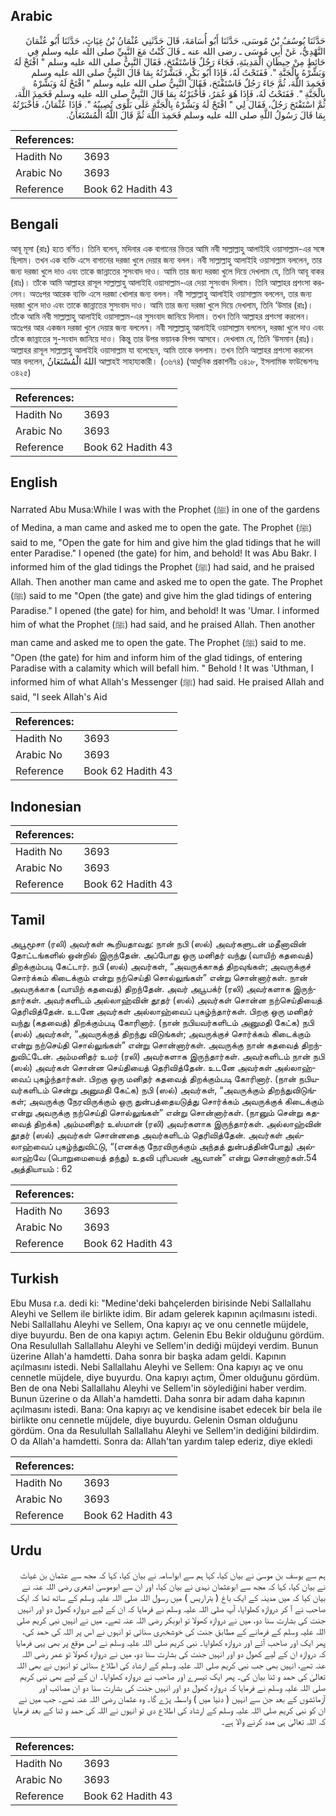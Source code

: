 ## Arabic


<div dir="rtl" lang="ar" style={{fontSize:'larger',backgroundColor:'#f8f9fa',padding:20}}>
حَدَّثَنَا يُوسُفُ بْنُ مُوسَى، حَدَّثَنَا أَبُو أُسَامَةَ، قَالَ حَدَّثَنِي عُثْمَانُ بْنُ غِيَاثٍ، حَدَّثَنَا أَبُو عُثْمَانَ النَّهْدِيُّ، عَنْ أَبِي مُوسَى ـ رضى الله عنه ـ قَالَ كُنْتُ مَعَ النَّبِيِّ صلى الله عليه وسلم فِي حَائِطٍ مِنْ حِيطَانِ الْمَدِينَةِ، فَجَاءَ رَجُلٌ فَاسْتَفْتَحَ، فَقَالَ النَّبِيُّ صلى الله عليه وسلم ‏"‏ افْتَحْ لَهُ وَبَشِّرْهُ بِالْجَنَّةِ ‏"‏‏.‏ فَفَتَحْتُ لَهُ، فَإِذَا أَبُو بَكْرٍ، فَبَشَّرْتُهُ بِمَا قَالَ النَّبِيُّ صلى الله عليه وسلم فَحَمِدَ اللَّهَ، ثُمَّ جَاءَ رَجُلٌ فَاسْتَفْتَحَ، فَقَالَ النَّبِيُّ صلى الله عليه وسلم ‏"‏ افْتَحْ لَهُ وَبَشِّرْهُ بِالْجَنَّةِ ‏"‏‏.‏ فَفَتَحْتُ لَهُ، فَإِذَا هُوَ عُمَرُ، فَأَخْبَرْتُهُ بِمَا قَالَ النَّبِيُّ صلى الله عليه وسلم فَحَمِدَ اللَّهَ، ثُمَّ اسْتَفْتَحَ رَجُلٌ، فَقَالَ لِي ‏"‏ افْتَحْ لَهُ وَبَشِّرْهُ بِالْجَنَّةِ عَلَى بَلْوَى تُصِيبُهُ ‏"‏‏.‏ فَإِذَا عُثْمَانُ، فَأَخْبَرْتُهُ بِمَا قَالَ رَسُولُ اللَّهِ صلى الله عليه وسلم فَحَمِدَ اللَّهَ ثُمَّ قَالَ اللَّهُ الْمُسْتَعَانُ‏.‏
</div>
<div style={{backgroundColor:'#f8f9fa',padding:20, marginBottom: 10}}><table> <thead> <tr> <th>References:</th> <th></th> </tr> </thead> <tbody><tr><td>Hadith No</td><td>3693</td></tr><tr><td>Arabic No</td><td>3693</td></tr><tr><td>Reference</td><td>Book 62 Hadith 43</td></tr></tbody></table></div>

## Bengali


<div dir="ltr" lang="bn" style={{fontSize:'larger',backgroundColor:'#f8f9fa',padding:20}}>
আবূ মূসা (রাঃ) হতে বর্ণিত। তিনি বলেন, মদিনার এক বাগানের ভিতর আমি নবী সাল্লাল্লাহু আলাইহি ওয়াসাল্লাম-এর সঙ্গে ছিলাম। তখন এক ব্যক্তি এসে বাগানের দরজা খুলে দেয়ার জন্য বলল। নবী সাল্লাল্লাহু আলাইহি ওয়াসাল্লাম বললেন, তার জন্য দরজা খুলে দাও এবং তাকে জান্নাতের সুসংবাদ দাও। আমি তার জন্য দরজা খুলে দিয়ে দেখলাম যে, তিনি আবূ বাকর (রাঃ)। তাঁকে আমি আল্লাহর রাসূল সাল্লাল্লাহু আলাইহি ওয়াসাল্লাম-এর দেয়া সুসংবাদ দিলাম। তিনি আল্লাহর প্রশংসা করলেন। অতঃপর আরেক ব্যক্তি এসে দরজা খোলার জন্য বলল। নবী সাল্লাল্লাহু আলাইহি ওয়াসাল্লাম বললেন, তার জন্য দরজা খুলে দাও এবং তাকে জান্নাতের সুসংবাদ দাও। আমি তার জন্য দরজা খুলে দিয়ে দেখলাম, তিনি ‘উমার (রাঃ)। তাঁকে আমি নবী সাল্লাল্লাহু আলাইহি ওয়াসাল্লাম-এর সুসংবাদ জানিয়ে দিলাম। তখন তিনি আল্লাহর প্রশংসা করলেন। অতঃপর আর একজন দরজা খুলে দেয়ার জন্য বললেন। নবী সাল্লাল্লাহু আলাইহি ওয়াসাল্লাম বললেন, দরজা খুলে দাও এবং তাঁকে জান্নাতের সু-সংবাদ জানিয়ে দাও। কিন্তু তার উপর ভয়ানক বিপদ আসবে। দেখলাম যে, তিনি ‘উসমান (রাঃ)। আল্লাহর রাসূল সাল্লাল্লাহু আলাইহি ওয়াসাল্লাম যা বলেছেন, আমি তাকে বললাম। তখন তিনি আল্লাহর প্রশংসা করলেন আর বললেন, اللهُ الْمُسْتَعَانُ আল্লাহই সাহায্যকারী। (৩৬৭৪) (আধুনিক প্রকাশনীঃ ৩৪১৮, ইসলামিক ফাউন্ডেশনঃ ৩৪২৫)
</div>
<div style={{backgroundColor:'#f8f9fa',padding:20, marginBottom: 10}}><table> <thead> <tr> <th>References:</th> <th></th> </tr> </thead> <tbody><tr><td>Hadith No</td><td>3693</td></tr><tr><td>Arabic No</td><td>3693</td></tr><tr><td>Reference</td><td>Book 62 Hadith 43</td></tr></tbody></table></div>

## English


<div dir="ltr" lang="en" style={{fontSize:'larger',backgroundColor:'#f8f9fa',padding:20}}>
Narrated Abu Musa:While I was with the Prophet (ﷺ) in one of the gardens of Medina, a man came and asked me to open the gate. The Prophet (ﷺ) said to me, "Open the gate for him and give him the glad tidings that he will enter Paradise." I opened (the gate) for him, and behold! It was Abu Bakr. I informed him of the glad tidings the Prophet (ﷺ) had said, and he praised Allah. Then another man came and asked me to open the gate. The Prophet (ﷺ) said to me "Open (the gate) and give him the glad tidings of entering Paradise." I opened (the gate) for him, and behold! It was 'Umar. I informed him of what the Prophet (ﷺ) had said, and he praised Allah. Then another man came and asked me to open the gate. The Prophet (ﷺ) said to me. "Open (the gate) for him and inform him of the glad tidings, of entering Paradise with a calamity which will befall him. " Behold ! It was 'Uthman, I informed him of what Allah's Messenger (ﷺ) had said. He praised Allah and said, "I seek Allah's Aid
</div>
<div style={{backgroundColor:'#f8f9fa',padding:20, marginBottom: 10}}><table> <thead> <tr> <th>References:</th> <th></th> </tr> </thead> <tbody><tr><td>Hadith No</td><td>3693</td></tr><tr><td>Arabic No</td><td>3693</td></tr><tr><td>Reference</td><td>Book 62 Hadith 43</td></tr></tbody></table></div>

## Indonesian


<div dir="ltr" lang="id" style={{fontSize:'larger',backgroundColor:'#f8f9fa',padding:20}}>

</div>
<div style={{backgroundColor:'#f8f9fa',padding:20, marginBottom: 10}}><table> <thead> <tr> <th>References:</th> <th></th> </tr> </thead> <tbody><tr><td>Hadith No</td><td>3693</td></tr><tr><td>Arabic No</td><td>3693</td></tr><tr><td>Reference</td><td>Book 62 Hadith 43</td></tr></tbody></table></div>

## Tamil


<div dir="ltr" lang="ta" style={{fontSize:'larger',backgroundColor:'#f8f9fa',padding:20}}>
அபூமூசா (ரலி) அவர்கள் கூறியதாவது: நான் நபி (ஸல்) அவர்களுடன் மதீனாவின் தோட்டங்களில் ஒன்றில் இருந்தேன். அப்போது ஒரு மனிதர் வந்து (வாயிற் கதவைத்) திறக்கும்படி கேட்டார். நபி (ஸல்) அவர்கள், “அவருக்காகத் திறவுங்கள்; அவருக்குச் சொர்க்கம் கிடைக்கும் என்று நற்செய்தி சொல்லுங்கள்” என்று சொன்னார்கள். நான் அவருக்காக (வாயிற் கதவைத்) திறந்தேன். அவர் அபூபக்ர் (ரலி) அவர்களாக இருந்தார்கள். அவர்களிடம் அல்லாஹ்வின் தூதர் (ஸல்) அவர்கள் சொன்ன நற்செய்தியைத் தெரிவித்தேன். உடனே அவர்கள் அல்லாஹ்வைப் புகழ்ந்தார்கள். பிறகு ஒரு மனிதர் வந்து (கதவைத்) திறக்கும்படி கோரினார். (நான் நபியவர்களிடம் அனுமதி கேட்க) நபி (ஸல்) அவர்கள், “அவருக்குத் திறந்து விடுங்கள்; அவருக்குச் சொர்க்கம் கிடைக்கும் என்று நற்செய்தி சொல்லுங்கள்” என்று சொன்னார்கள். அவருக்கு நான் கதவைத் திறந்துவிட்டேன். அம்மனிதர் உமர் (ரலி) அவர்களாக இருந்தார்கள். அவர்களிடம் நான் நபி (ஸல்) அவர்கள் சொன்ன செய்தியைத் தெரிவித்தேன். உடனே அவர்கள் அல்லாஹ்வைப் புகழ்ந்தார்கள். பிறகு ஒரு மனிதர் கதவைத் திறக்கும்படி கோரினார். (நான் நபியவர்களிடம் சென்று அனுமதி கேட்க) நபி (ஸல்) அவர்கள், “அவருக்கும் திறந்துவிடுங்கள்; அவருக்கு நேரவிருக்கும் ஒரு துன்பத்தையடுத்து சொர்க்கம் அவருக்குக் கிடைக்கும் என்று அவருக்கு நற்செய்தி சொல்லுங்கள்” என்று சொன்னார்கள். (நானும் சென்று கதவைத் திறக்க) அம்மனிதர் உஸ்மான் (ரலி) அவர்களாக இருந்தார்கள். அல்லாஹ்வின் தூதர் (ஸல்) அவர்கள் சொன்னதை அவர்களிடம் தெரிவித்தேன். அவர்கள் அல்லாஹ்வைப் புகழ்ந்துவிட்டு, “(எனக்கு நேரவிருக்கும் அந்தத் துன்பத்தின்போது) அல்லாஹ்வே (பொறுமையைத் தந்து) உதவி புரிபவன் ஆவான்” என்று சொன்னார்கள்.54 அத்தியாயம் : 62
</div>
<div style={{backgroundColor:'#f8f9fa',padding:20, marginBottom: 10}}><table> <thead> <tr> <th>References:</th> <th></th> </tr> </thead> <tbody><tr><td>Hadith No</td><td>3693</td></tr><tr><td>Arabic No</td><td>3693</td></tr><tr><td>Reference</td><td>Book 62 Hadith 43</td></tr></tbody></table></div>

## Turkish


<div dir="ltr" lang="tr" style={{fontSize:'larger',backgroundColor:'#f8f9fa',padding:20}}>
Ebu Musa r.a. dedi ki: "Medine'deki bahçelerden birisinde Nebi Sallallahu Aleyhi ve Sellem ile birlikte idim. Bir adam gelerek kapının açılmasını istedi. Nebi Sallallahu Aleyhi ve Sellem, Ona kapıyı aç ve onu cennetle müjdele, diye buyurdu. Ben de ona kapıyı açtım. Gelenin Ebu Bekir olduğunu gördüm. Ona Resulullah Sallallahu Aleyhi ve Sellem'in dediği müjdeyi verdim. Bunun üzerine Allah'a hamdetti. Daha sonra bir başka adam geldi. Kapının açılmasını istedi. Nebi Sallallahu Aleyhi ve Sellem: Ona kapıyı aç ve onu cennetle müjdele, diye buyurdu. Ona kapıyı açtım, Ömer olduğunu gördüm. Ben de ona Nebi Sallallahu Aleyhi ve Sellem'in söylediğini haber verdim. Bunun üzerine o da Allah'a hamdetti. Daha sonra bir adam daha kapının açılmasını istedi. Bana: Ona kapıyı aç ve kendisine isabet edecek bir bela ile birlikte onu cennetle müjdele, diye buyurdu. Gelenin Osman olduğunu gördüm. Ona da Resulullah Sallallahu Aleyhi ve Sellem'in dediğini bildirdim. O da Allah'a hamdetti. Sonra da: Allah'tan yardım talep ederiz, diye ekledi
</div>
<div style={{backgroundColor:'#f8f9fa',padding:20, marginBottom: 10}}><table> <thead> <tr> <th>References:</th> <th></th> </tr> </thead> <tbody><tr><td>Hadith No</td><td>3693</td></tr><tr><td>Arabic No</td><td>3693</td></tr><tr><td>Reference</td><td>Book 62 Hadith 43</td></tr></tbody></table></div>

## Urdu


<div dir="rtl" lang="ur" style={{fontSize:'larger',backgroundColor:'#f8f9fa',padding:20}}>
ہم سے یوسف بن موسیٰ نے بیان کیا، کہا ہم سے ابواسامہ نے بیان کیا، کہا کہ مجھ سے عثمان بن غیاث نے بیان کیا، کہا کہ مجھ سے ابوعثمان نہدی نے بیان کیا، اور ان سے ابوموسیٰ اشعری رضی اللہ عنہ نے بیان کیا کہ میں مدینہ کے ایک باغ ( بئراریس ) میں رسول اللہ صلی اللہ علیہ وسلم کے ساتھ تھا کہ ایک صاحب نے آ کر دروازہ کھلوایا، آپ صلی اللہ علیہ وسلم نے فرمایا کہ ان کے لیے دروازہ کھول دو اور انہیں جنت کی بشارت سنا دو، میں نے دروازہ کھولا تو ابوبکر رضی اللہ عنہ تھے۔ میں نے انہیں نبی کریم صلی اللہ علیہ وسلم کے فرمانے کے مطابق جنت کی خوشخبری سنائی تو انہوں نے اس پر اللہ کی حمد کی، پھر ایک اور صاحب آئے اور دروازہ کھلوایا۔ نبی کریم صلی اللہ علیہ وسلم نے اس موقع پر بھی یہی فرمایا کہ دروازہ ان کے لیے کھول دو اور انہیں جنت کی بشارت سنا دو، میں نے دروازہ کھولا تو عمر رضی اللہ عنہ تھے، انہیں بھی جب نبی کریم صلی اللہ علیہ وسلم کے ارشاد کی اطلاع سنائی تو انہوں نے بھی اللہ تعالیٰ کی حمد و ثنا بیان کی۔ پھر ایک تیسرے اور صاحب نے دروازہ کھلوایا۔ ان کے لیے بھی نبی کریم صلی اللہ علیہ وسلم نے فرمایا کہ دروازہ کھول دو اور انہیں جنت کی بشارت سنا دو ان مصائب اور آزمائشوں کے بعد جن سے انہیں ( دنیا میں ) واسطہ پڑے گا۔ وہ عثمان رضی اللہ عنہ تھے۔ جب میں نے ان کو نبی کریم صلی اللہ علیہ وسلم کے ارشاد کی اطلاع دی تو انہوں نے اللہ کی حمد و ثنا کے بعد فرمایا کہ اللہ تعالیٰ ہی مدد کرنے والا ہے۔
</div>
<div style={{backgroundColor:'#f8f9fa',padding:20, marginBottom: 10}}><table> <thead> <tr> <th>References:</th> <th></th> </tr> </thead> <tbody><tr><td>Hadith No</td><td>3693</td></tr><tr><td>Arabic No</td><td>3693</td></tr><tr><td>Reference</td><td>Book 62 Hadith 43</td></tr></tbody></table></div>